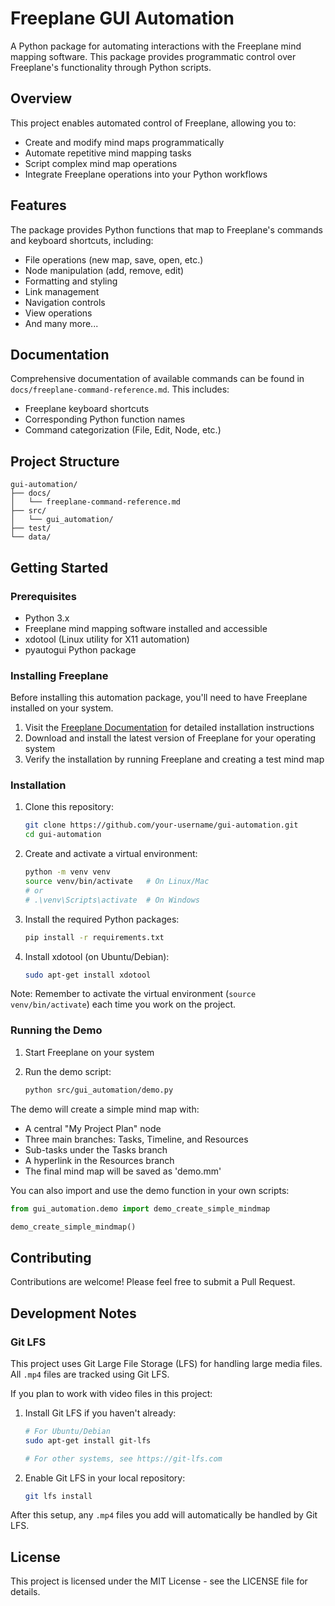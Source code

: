# Freeplane GUI Automation

A Python package for automating interactions with the Freeplane mind mapping software. This package provides programmatic control over Freeplane's functionality through Python scripts.

## Overview

This project enables automated control of Freeplane, allowing you to:
- Create and modify mind maps programmatically
- Automate repetitive mind mapping tasks
- Script complex mind map operations
- Integrate Freeplane operations into your Python workflows

## Features

The package provides Python functions that map to Freeplane's commands and keyboard shortcuts, including:
- File operations (new map, save, open, etc.)
- Node manipulation (add, remove, edit)
- Formatting and styling
- Link management
- Navigation controls
- View operations
- And many more...

## Documentation

Comprehensive documentation of available commands can be found in `docs/freeplane-command-reference.md`. This includes:
- Freeplane keyboard shortcuts
- Corresponding Python function names
- Command categorization (File, Edit, Node, etc.)

## Project Structure

```
gui-automation/
├── docs/
│   └── freeplane-command-reference.md
├── src/
│   └── gui_automation/
├── test/
└── data/
```

## Getting Started

### Prerequisites

- Python 3.x
- Freeplane mind mapping software installed and accessible
- xdotool (Linux utility for X11 automation)
- pyautogui Python package

### Installing Freeplane

Before installing this automation package, you'll need to have Freeplane installed on your system. 

1. Visit the [Freeplane Documentation](https://docs.freeplane.org/home.html) for detailed installation instructions
2. Download and install the latest version of Freeplane for your operating system
3. Verify the installation by running Freeplane and creating a test mind map

### Installation

1. Clone this repository:
   ```bash
   git clone https://github.com/your-username/gui-automation.git
   cd gui-automation
   ```

2. Create and activate a virtual environment:
   ```bash
   python -m venv venv
   source venv/bin/activate   # On Linux/Mac
   # or
   # .\venv\Scripts\activate  # On Windows
   ```

3. Install the required Python packages:
   ```bash
   pip install -r requirements.txt
   ```

4. Install xdotool (on Ubuntu/Debian):
   ```bash
   sudo apt-get install xdotool
   ```

Note: Remember to activate the virtual environment (`source venv/bin/activate`) each time you work on the project.

### Running the Demo

1. Start Freeplane on your system

2. Run the demo script:
   ```bash
   python src/gui_automation/demo.py
   ```

The demo will create a simple mind map with:
- A central "My Project Plan" node
- Three main branches: Tasks, Timeline, and Resources
- Sub-tasks under the Tasks branch
- A hyperlink in the Resources branch
- The final mind map will be saved as 'demo.mm'

You can also import and use the demo function in your own scripts:
```python
from gui_automation.demo import demo_create_simple_mindmap

demo_create_simple_mindmap()
```

## Contributing

Contributions are welcome! Please feel free to submit a Pull Request.

## Development Notes

### Git LFS

This project uses Git Large File Storage (LFS) for handling large media files. All `.mp4` files are tracked using Git LFS.

If you plan to work with video files in this project:

1. Install Git LFS if you haven't already:
   ```bash
   # For Ubuntu/Debian
   sudo apt-get install git-lfs
   
   # For other systems, see https://git-lfs.com
   ```

2. Enable Git LFS in your local repository:
   ```bash
   git lfs install
   ```

After this setup, any `.mp4` files you add will automatically be handled by Git LFS.

## License

This project is licensed under the MIT License - see the LICENSE file for details.

